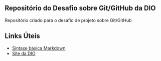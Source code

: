 ## Repositório do Desafio sobre Git/GitHub da DIO
Repositório criado para o desafio de projeto sobre Git/GitHub

## Links Úteis
- [Sintaxe básica Markdown](https://guides.github.com/features/mastering-markdown/)
- [Site da DIO](https://web.digitalinnovation.one/)